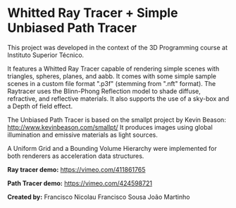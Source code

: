 # Whitted Ray Tracer + Simple Unbiased Path Tracer
This project was developed in the context of the 3D Programming course at Instituto Superior Técnico.


It features a Whitted Ray Tracer capable of rendering simple scenes with triangles, spheres, planes, and aabb. It comes with some simple sample scenes in a custom file format ".p3f" (stemming from ".nft" format). The Raytracer uses the Blinn-Phong Reflection model to shade diffuse, refractive, and reflective materials. It also supports the use of a sky-box and a Depth of field effect.

The Unbiased Path Tracer is based on the smallpt project by Kevin Beason: http://www.kevinbeason.com/smallpt/ 
It produces images using global illumination and emissive materials as light sources. 

A Uniform Grid and a Bounding Volume Hierarchy were implemented for both renderers as acceleration data structures. 

**Ray tracer demo:**
https://vimeo.com/411861765

**Path Tracer demo:**
https://vimeo.com/424598721

**Created by:**
Francisco Nicolau 
Francisco Sousa
João Martinho
